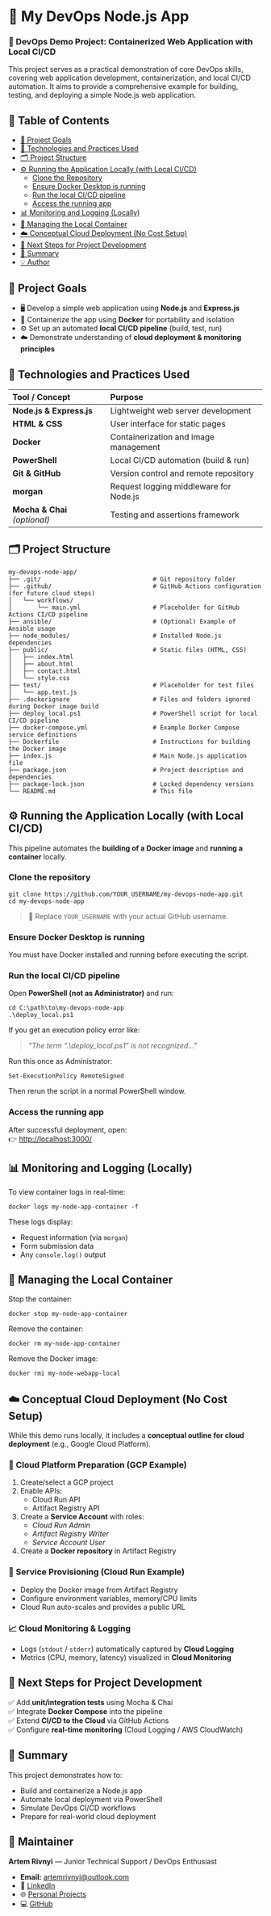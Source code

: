 # 🚀 My DevOps Node.js App

### 🧩 DevOps Demo Project: Containerized Web Application with Local CI/CD

This project serves as a practical demonstration of core DevOps skills, covering web application development, containerization, and local CI/CD automation. It aims to provide a comprehensive example for building, testing, and deploying a simple Node.js web application.

## 📝 Table of Contents

*   [🎯 Project Goals](#-project-goals)
*   [🧠 Technologies and Practices Used](#-technologies-and-practices-used)
*   [🗂️ Project Structure](#️-project-structure)
*   [⚙️ Running the Application Locally (with Local CI/CD)](#️-running-the-application-locally-with-local-cicd)
    *   [Clone the Repository](#clone-the-repository)
    *   [Ensure Docker Desktop is running](#ensure-docker-desktop-is-running)
    *   [Run the local CI/CD pipeline](#run-the-local-cicd-pipeline)
    *   [Access the running app](#access-the-running-app)
*   [📊 Monitoring and Logging (Locally)](#-monitoring-and-logging-locally)
*   [🧹 Managing the Local Container](#-managing-the-local-container)
*   [☁️ Conceptual Cloud Deployment (No Cost Setup)](#%EF%B8%8F-conceptual-cloud-deployment-no-cost-setup)
*   [🧭 Next Steps for Project Development](#-next-steps-for-project-development)
*   [🏁 Summary](#-summary)
*   [💡 Author](#-author)

## 🎯 Project Goals

*   🖥️ Develop a simple web application using **Node.js** and **Express.js**
*   🐳 Containerize the app using **Docker** for portability and isolation
*   ⚙️ Set up an automated **local CI/CD pipeline** (build, test, run)
*   ☁️ Demonstrate understanding of **cloud deployment & monitoring principles**

## 🧠 Technologies and Practices Used

| Tool / Concept | Purpose |
| :-- | :-- |
| **Node.js & Express.js** | Lightweight web server development |
| **HTML & CSS** | User interface for static pages |
| **Docker** | Containerization and image management |
| **PowerShell** | Local CI/CD automation (build & run) |
| **Git & GitHub** | Version control and remote repository |
| **morgan** | Request logging middleware for Node.js |
| **Mocha & Chai** _(optional)_ | Testing and assertions framework |

## 🗂️ Project Structure

    my-devops-node-app/
    ├── .git/                               # Git repository folder
    ├── .github/                            # GitHub Actions configuration (for future cloud steps)
    │   └── workflows/
    │       └── main.yml                    # Placeholder for GitHub Actions CI/CD pipeline
    ├── ansible/                            # (Optional) Example of Ansible usage
    ├── node_modules/                       # Installed Node.js dependencies
    ├── public/                             # Static files (HTML, CSS)
    │   ├── index.html
    │   ├── about.html
    │   ├── contact.html
    │   └── style.css
    ├── test/                               # Placeholder for test files
    │   └── app.test.js
    ├── .dockerignore                       # Files and folders ignored during Docker image build
    ├── deploy_local.ps1                    # PowerShell script for local CI/CD pipeline
    ├── docker-compose.yml                  # Example Docker Compose service definitions
    ├── Dockerfile                          # Instructions for building the Docker image
    ├── index.js                            # Main Node.js application file
    ├── package.json                        # Project description and dependencies
    ├── package-lock.json                   # Locked dependency versions
    └── README.md                           # This file
    

## ⚙️ Running the Application Locally (with Local CI/CD)

This pipeline automates the **building of a Docker image** and **running a container** locally.

### Clone the repository

```shell
git clone https://github.com/YOUR_USERNAME/my-devops-node-app.git
cd my-devops-node-app
```

> 🔁 Replace `YOUR_USERNAME` with your actual GitHub username.

### Ensure Docker Desktop is running

You must have Docker installed and running before executing the script.

### Run the local CI/CD pipeline

Open **PowerShell (not as Administrator)** and run:

```shell
cd C:\path\to\my-devops-node-app
.\deploy_local.ps1
```

If you get an execution policy error like:

> _"The term ".\\deploy\_local.ps1" is not recognized..."_

Run this once as Administrator:

```shell
Set-ExecutionPolicy RemoteSigned
```

Then rerun the script in a normal PowerShell window.

### Access the running app

After successful deployment, open:  
👉 [http://localhost:3000/]()

## 📊 Monitoring and Logging (Locally)

To view container logs in real-time:

```shell
docker logs my-node-app-container -f
```

These logs display:

*   Request information (via `morgan`)
*   Form submission data
*   Any `console.log()` output

## 🧹 Managing the Local Container

Stop the container:

```shell
docker stop my-node-app-container
```

Remove the container:

```shell
docker rm my-node-app-container
```

Remove the Docker image:

```shell
docker rmi my-node-webapp-local
```

## ☁️ Conceptual Cloud Deployment (No Cost Setup)

While this demo runs locally, it includes a **conceptual outline for cloud deployment** (e.g., Google Cloud Platform).

### 🔧 Cloud Platform Preparation (GCP Example)

1.  Create/select a GCP project
2.  Enable APIs:
    *   Cloud Run API
    *   Artifact Registry API
3.  Create a **Service Account** with roles:
    *   _Cloud Run Admin_
    *   _Artifact Registry Writer_
    *   _Service Account User_
4.  Create a **Docker repository** in Artifact Registry

### 🚀 Service Provisioning (Cloud Run Example)

*   Deploy the Docker image from Artifact Registry
*   Configure environment variables, memory/CPU limits
*   Cloud Run auto-scales and provides a public URL

### 📈 Cloud Monitoring & Logging

*   Logs (`stdout` / `stderr`) automatically captured by **Cloud Logging**
*   Metrics (CPU, memory, latency) visualized in **Cloud Monitoring**

## 🧭 Next Steps for Project Development

✅ Add **unit/integration tests** using Mocha & Chai  
✅ Integrate **Docker Compose** into the pipeline  
✅ Extend **CI/CD to the Cloud** via GitHub Actions  
✅ Configure **real-time monitoring** (Cloud Logging / AWS CloudWatch)

## 🏁 Summary

This project demonstrates how to:

*   Build and containerize a Node.js app
*   Automate local deployment via PowerShell
*   Simulate DevOps CI/CD workflows
*   Prepare for real-world cloud deployment

## 🧰 Maintainer

**Artem Rivnyi** — Junior Technical Support / DevOps Enthusiast

* **Email:** [artemrivnyi@outlook.com](mailto:artemrivnyi@outlook.com)  
* 🔗 [LinkedIn](https://www.linkedin.com/in/artem-rivnyi/)  
* 🌐 [Personal Projects](https://personal-page-devops.onrender.com/)  
* 💻 [GitHub](https://github.com/ArtemRivnyi)

